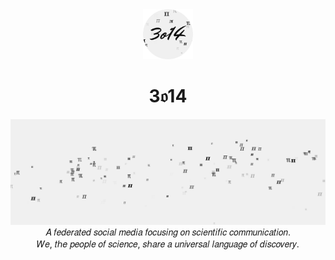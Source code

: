 <div class="𝔉𝔯𝔞𝔨𝔱𝔲𝔯" align="center">
    <img src="/profile/assets/image.png" width="80" />
    <h1>3𝔬14</h1>
</div>
<div>
  <img src="/profile/assets/backdrop.png" />
</div>
<div class="𝑰𝒕𝒂𝒍𝒊𝒄 (Mathematical Italic)" align="center">
𝐴 𝑓𝑒𝑑𝑒𝑟𝑎𝑡𝑒𝑑 𝑠𝑜𝑐𝑖𝑎𝑙 𝑚𝑒𝑑𝑖𝑎 𝑓𝑜𝑐𝑢𝑠𝑖𝑛𝑔 𝑜𝑛 𝑠𝑐𝑖𝑒𝑛𝑡𝑖𝑓𝑖𝑐 𝑐𝑜𝑚𝑚𝑢𝑛𝑖𝑐𝑎𝑡𝑖𝑜𝑛.</div>
<div align="center">
𝑊𝑒, 𝑡ℎ𝑒 𝑝𝑒𝑜𝑝𝑙𝑒 𝑜𝑓 𝑠𝑐𝑖𝑒𝑛𝑐𝑒, 𝑠ℎ𝑎𝑟𝑒 𝑎 𝑢𝑛𝑖𝑣𝑒𝑟𝑠𝑎𝑙 𝑙𝑎𝑛𝑔𝑢𝑎𝑔𝑒 𝑜𝑓 𝑑𝑖𝑠𝑐𝑜𝑣𝑒𝑟𝑦.
</div>
